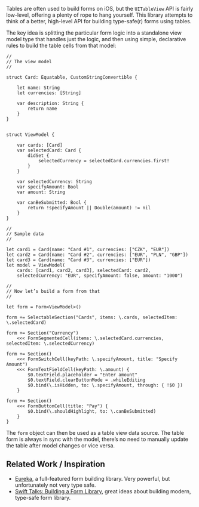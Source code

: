 Tables are often used to build forms on iOS, but the `UITableView` API is fairly low-level, offering a plenty of rope to hang yourself. This library attempts to think of a better, high-level API for building type-safe(r) forms using tables.

The key idea is splitting the particular form logic into a standalone view model type that handles just the logic, and then using simple, declarative rules to build the table cells from that model:

```
//
// The view model
//

struct Card: Equatable, CustomStringConvertible {

    let name: String
    let currencies: [String]

    var description: String {
        return name
    }
}


struct ViewModel {

    var cards: [Card]
    var selectedCard: Card {
        didSet {
            selectedCurrency = selectedCard.currencies.first!
        }
    }

    var selectedCurrency: String
    var specifyAmount: Bool
    var amount: String

    var canBeSubmitted: Bool {
        return !specifyAmount || Double(amount) != nil
    }
}

//
// Sample data
//

let card1 = Card(name: "Card #1", currencies: ["CZK", "EUR"])
let card2 = Card(name: "Card #2", currencies: ["EUR", "PLN", "GBP"])
let card3 = Card(name: "Card #3", currencies: ["EUR"])
let model = ViewModel(
    cards: [card1, card2, card3], selectedCard: card2,
    selectedCurrency: "EUR", specifyAmount: false, amount: "1000")

//
// Now let’s build a form from that
//

let form = Form<ViewModel>()

form += SelectableSection("Cards", items: \.cards, selectedItem: \.selectedCard)

form += Section("Currency")
    <<< FormSegmentedCell(items: \.selectedCard.currencies, selectedItem: \.selectedCurrency)

form += Section()
    <<< FormSwitchCell(keyPath: \.specifyAmount, title: "Specify Amount")
    <<< FormTextFieldCell(keyPath: \.amount) {
        $0.textField.placeholder = "Enter amount"
        $0.textField.clearButtonMode = .whileEditing
        $0.bind(\.isHidden, to: \.specifyAmount, through: { !$0 })
    }

form += Section()
    <<< FormButtonCell(title: "Pay") {
        $0.bind(\.shouldHighlight, to: \.canBeSubmitted)
    }
}
```

The `form` object can then be used as a table view data source. The table form is always in sync with the model, there’s no need to manually update the table after model changes or vice versa.

## Related Work / Inspiration

* [Eureka](https://github.com/xmartlabs/Eureka/), a full-featured form building library. Very powerful, but unfortunately not very type safe.
* [Swift Talks: Building a Form Library](https://talk.objc.io/collections/building-a-form-library), great ideas about building modern, type-safe form library.